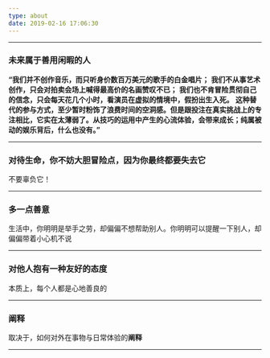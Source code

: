 ```yaml
---
type: about
date: 2019-02-16 17:06:30
---
```


---

### 未来属于善用闲暇的人
**“我们并不创作音乐，而只听身价数百万美元的歌手的白金唱片；**
**我们不从事艺术创作，只会对拍卖会场上喊得最高价的名画赞叹不已；**
**我们也不肯冒险贯彻自己的信念，只会每天花几个小时，看演员在虚拟的情境中，假扮出生入死。**
**这种替代的参与方式，至少暂时粉饰了浪费时间的空洞感。但是跟投注在真实挑战上的专注相比，它实在太薄弱了。从技巧的运用中产生的心流体验，会带来成长；纯属被动的娱乐背后，什么也没有。”**

---

### 对待生命，你不妨大胆冒险点，因为你最终都要失去它
不要辜负它！

---

### 多一点善意
生活中，你明明是举手之劳，却偏偏不想帮助别人。你明明可以提醒一下别人，却偏偏带着小心机不说

---

### 对他人抱有一种友好的态度
本质上，每个人都是心地善良的

---

### 阐释
取决于，如何对外在事物与日常体验的**阐释**

---
